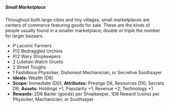 ##### Small Marketplace

Throughout both large cities and tiny villages, small marketplaces are
centers of commerce featuring goods for sale. These are the kinds of
people usually found in a smaller marketplace; double or triple the
number for larger bazaars.

  - *P* Laconic Farmers
  - *P*/2 Bedraggled Urchins
  - *P*/2 Wary Shopkeepers
  - 2 Lutetian Watch Grunts
  - 2 Street Toughs
  - 1 Fastidious Physicker, Dishonest Mechanician, or Secretive
    Soothsayer
  - **Ideals:** Wealth (D6)
  - **Scope:** Immediate (D0); **Attributes:** Prestige D8, Resources
    D10, Secrets D6; **Assets:** Holdings +1, Popularity +1, Revenue +2,
    Technology +1
  - **Rewards:** 2D6 Barter (goods) per Shopkeeper, 1D8 Reward (coins)
    per Physicker, Mechanician, or Soothsayer

